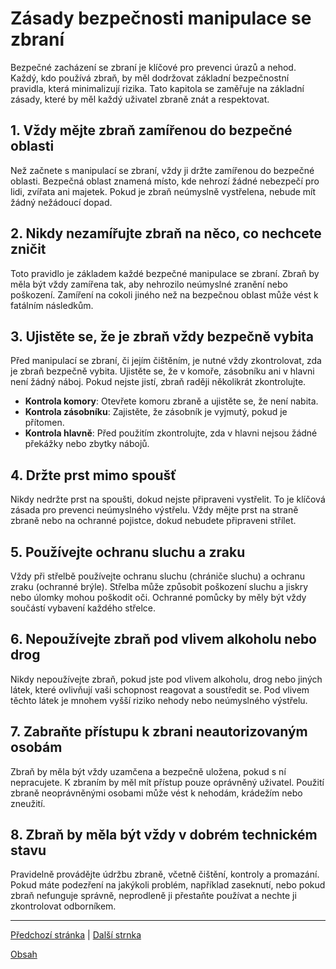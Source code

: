 # Zásady bezpečnosti manipulace se zbraní

Bezpečné zacházení se zbraní je klíčové pro prevenci úrazů a nehod. Každý, kdo používá zbraň, by měl dodržovat základní bezpečnostní pravidla, která minimalizují rizika. Tato kapitola se zaměřuje na základní zásady, které by měl každý uživatel zbraně znát a respektovat.

## 1. Vždy mějte zbraň zamířenou do bezpečné oblasti
Než začnete s manipulací se zbraní, vždy ji držte zamířenou do bezpečné oblasti. Bezpečná oblast znamená místo, kde nehrozí žádné nebezpečí pro lidi, zvířata ani majetek. Pokud je zbraň neúmyslně vystřelena, nebude mít žádný nežádoucí dopad.

## 2. Nikdy nezamířujte zbraň na něco, co nechcete zničit
Toto pravidlo je základem každé bezpečné manipulace se zbraní. Zbraň by měla být vždy zamířena tak, aby nehrozilo neúmyslné zranění nebo poškození. Zamíření na cokoli jiného než na bezpečnou oblast může vést k fatálním následkům.

## 3. Ujistěte se, že je zbraň vždy bezpečně vybita
Před manipulací se zbraní, či jejím čištěním, je nutné vždy zkontrolovat, zda je zbraň bezpečně vybita. Ujistěte se, že v komoře, zásobníku ani v hlavni není žádný náboj. Pokud nejste jistí, zbraň raději několikrát zkontrolujte.

- **Kontrola komory**: Otevřete komoru zbraně a ujistěte se, že není nabita.
- **Kontrola zásobníku**: Zajistěte, že zásobník je vyjmutý, pokud je přítomen.
- **Kontrola hlavně**: Před použitím zkontrolujte, zda v hlavni nejsou žádné překážky nebo zbytky nábojů.

## 4. Držte prst mimo spoušť
Nikdy nedržte prst na spoušti, dokud nejste připraveni vystřelit. To je klíčová zásada pro prevenci neúmyslného výstřelu. Vždy mějte prst na straně zbraně nebo na ochranné pojistce, dokud nebudete připraveni střílet.

## 5. Používejte ochranu sluchu a zraku
Vždy při střelbě používejte ochranu sluchu (chrániče sluchu) a ochranu zraku (ochranné brýle). Střelba může způsobit poškození sluchu a jiskry nebo úlomky mohou poškodit oči. Ochranné pomůcky by měly být vždy součástí vybavení každého střelce.

## 6. Nepoužívejte zbraň pod vlivem alkoholu nebo drog
Nikdy nepoužívejte zbraň, pokud jste pod vlivem alkoholu, drog nebo jiných látek, které ovlivňují vaši schopnost reagovat a soustředit se. Pod vlivem těchto látek je mnohem vyšší riziko nehody nebo neúmyslného výstřelu.

## 7. Zabraňte přístupu k zbrani neautorizovaným osobám
Zbraň by měla být vždy uzamčena a bezpečně uložena, pokud s ní nepracujete. K zbraním by měl mít přístup pouze oprávněný uživatel. Použití zbraně neoprávněnými osobami může vést k nehodám, krádežím nebo zneužití.

## 8. Zbraň by měla být vždy v dobrém technickém stavu
Pravidelně provádějte údržbu zbraně, včetně čištění, kontroly a promazání. Pokud máte podezření na jakýkoli problém, například zaseknutí, nebo pokud zbraň nefunguje správně, neprodleně ji přestaňte používat a nechte ji zkontrolovat odborníkem.

---

[Předchozí stránka](README.md) |  [Další strnka](02function.md)

[Obsah](README.md)